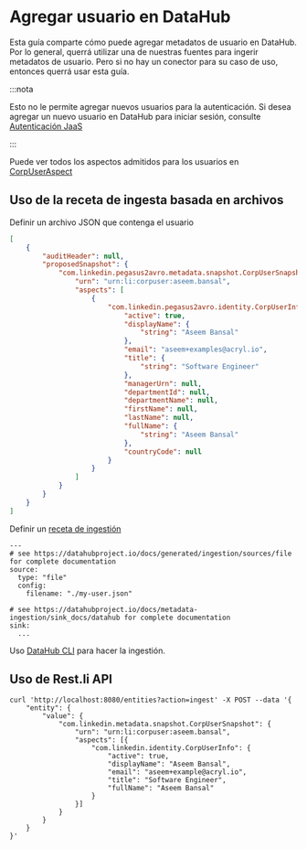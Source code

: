 # Agregar usuario en DataHub

Esta guía comparte cómo puede agregar metadatos de usuario en DataHub. Por lo general, querrá utilizar una de nuestras fuentes para ingerir metadatos de usuario. Pero si no hay un conector para su caso de uso, entonces querrá usar esta guía.

:::nota

Esto no le permite agregar nuevos usuarios para la autenticación. Si desea agregar un nuevo usuario en DataHub para iniciar sesión, consulte [Autenticación JaaS](./auth/jaas.md)

:::

Puede ver todos los aspectos admitidos para los usuarios en [CorpUserAspect](../../metadata-models/src/main/pegasus/com/linkedin/metadata/aspect/CorpUserAspect.pdl)

## Uso de la receta de ingesta basada en archivos

Definir un archivo JSON que contenga el usuario

```my-user.json
[
    {
        "auditHeader": null,
        "proposedSnapshot": {
            "com.linkedin.pegasus2avro.metadata.snapshot.CorpUserSnapshot": {
                "urn": "urn:li:corpuser:aseem.bansal",
                "aspects": [
                    {
                        "com.linkedin.pegasus2avro.identity.CorpUserInfo": {
                            "active": true,
                            "displayName": {
                                "string": "Aseem Bansal"
                            },
                            "email": "aseem+examples@acryl.io",
                            "title": {
                                "string": "Software Engineer"
                            },
                            "managerUrn": null,
                            "departmentId": null,
                            "departmentName": null,
                            "firstName": null,
                            "lastName": null,
                            "fullName": {
                                "string": "Aseem Bansal"
                            },
                            "countryCode": null
                        }
                    }
                ]
            }
        }
    }
]
```

Definir un [receta de ingestión](https://datahubproject.io/docs/metadata-ingestion/#recipes)

```
---
# see https://datahubproject.io/docs/generated/ingestion/sources/file for complete documentation
source:
  type: "file"
  config:
    filename: "./my-user.json"

# see https://datahubproject.io/docs/metadata-ingestion/sink_docs/datahub for complete documentation
sink:
  ... 

```

Uso [DataHub CLI](../cli.md) para hacer la ingestión.

## Uso de Rest.li API

    curl 'http://localhost:8080/entities?action=ingest' -X POST --data '{
    	"entity": {
    		"value": {
    			"com.linkedin.metadata.snapshot.CorpUserSnapshot": {
    				"urn": "urn:li:corpuser:aseem.bansal",
    				"aspects": [{
    					"com.linkedin.identity.CorpUserInfo": {
                            "active": true, 
    						"displayName": "Aseem Bansal",
    						"email": "aseem+example@acryl.io",
    						"title": "Software Engineer",
    						"fullName": "Aseem Bansal"
    					}
    				}]
    			}
    		}
    	}
    }'
